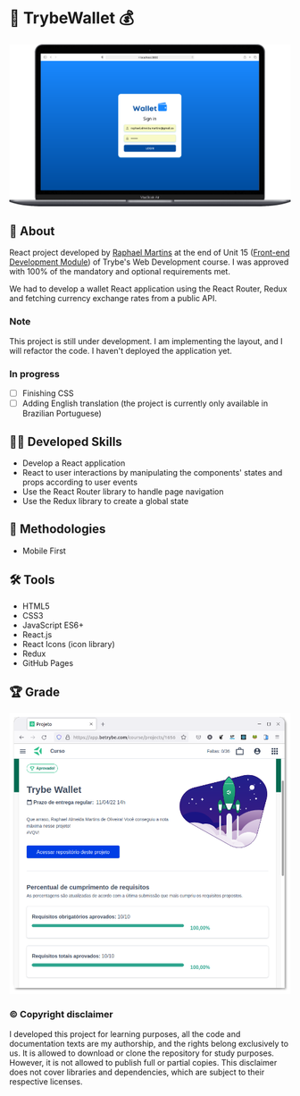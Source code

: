 # :purse: TrybeWallet :moneybag:

![desktop preview](imgs/desktop-preview.png)

## :page_with_curl: About

React project developed by [Raphael Martins](https://www.linkedin.com/in/raphaelameidamartins/) at the end of Unit 15 ([Front-end Development Module](https://github.com/raphaelalmeidamartins/trybe_exercicios/tree/main/2_Desenvolvimento-Front-end)) of Trybe's Web Development course. I was approved with 100% of the mandatory and optional requirements met.

We had to develop a wallet React application using the React Router, Redux and fetching currency exchange rates from a public API.

### Note

This project is still under development. I am implementing the layout, and I will refactor the code. I haven't deployed the application yet.

### In progress

- [ ] Finishing CSS
- [ ] Adding English translation (the project is currently only available in Brazilian Portuguese)

## :man_technologist: Developed Skills

* Develop a React application
* React to user interactions by manipulating the components' states and props according to user events
* Use the React Router library to handle page navigation
* Use the Redux library to create a global state

## :memo: Methodologies

* Mobile First

## :hammer_and_wrench: Tools

* HTML5
* CSS3
* JavaScript ES6+
* React.js
* React Icons (icon library)
* Redux
* GitHub Pages

## :trophy: Grade

![My grade of the project - Minha nota no projeto](./imgs/nota.png)

### :copyright: Copyright disclaimer

I developed this project for learning purposes, all the code and documentation texts are my authorship, and the rights belong exclusively to us. It is allowed to download or clone the repository for study purposes. However, it is not allowed to publish full or partial copies. This disclaimer does not cover libraries and dependencies, which are subject to their respective licenses.

